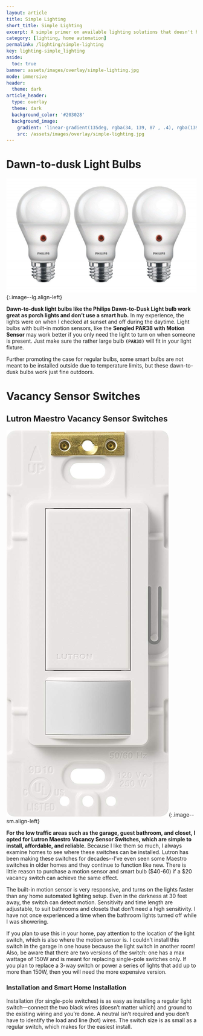 ```yaml
---
layout: article
title: Simple Lighting
short_title: Simple Lighting
excerpt: A simple primer on available lighting solutions that doesn't have to be smart.
category: [lighting, home automation]
permalink: /lighting/simple-lighting
key: lighting-simple_lighting
aside:
  toc: true
banner: assets/images/overlay/simple-lighting.jpg
mode: immersive
header:
  theme: dark
article_header:
  type: overlay
  theme: dark
  background_color: '#203028'
  background_image:
    gradient: 'linear-gradient(135deg, rgba(34, 139, 87 , .4), rgba(139, 34, 139, .4))'
    src: /assets/images/overlay/simple-lighting.jpg
---
```


<!--more-->
# Dawn-to-dusk Light Bulbs

![](\assets\images\product-photo\dawn-to-dusk-bulb.png){:.image--lg.align-left}

**Dawn-to-dusk light bulbs like the Philips Dawn-to-Dusk Light bulb work  great as porch lights and don’t use a smart hub.** In my experience, the lights were on when I checked at sunset and off during the daytime. Light bulbs with built-in motion sensors, like the **Sengled PAR38 with Motion Sensor** may work better if you only need the light to turn on when someone is present. Just make sure the rather large bulb **``(PAR38)``** will fit in your light fixture.

Further promoting the case for regular bulbs, some smart bulbs are not meant to be installed outside due to temperature limits, but these dawn-to-dusk bulbs work just fine outdoors.


# Vacancy Sensor Switches

## Lutron Maestro Vacancy Sensor Switches

![](\assets\images\product-photo\lutron-maestro.jpg){:.image--sm.align-left}

**For the low traffic areas such as the garage, guest bathroom, and closet, I opted for Lutron Maestro Vacancy Sensor Switches, which are simple to install, affordable, and reliable.** Because I like them so much, I always examine homes to see where these switches can be installed. Lutron has been making these switches for decades--I’ve even seen some Maestro switches in older homes and they continue to function like new. There is little reason to purchase a motion sensor and smart bulb ($40-60) if a $20 vacancy switch can achieve the same effect. 

The built-in motion sensor is very responsive, and turns on the lights faster than any home automated lighting setup. Even in the darkness at 30 feet away, the switch can detect motion. Sensitivity and time length are adjustable, to suit bathrooms and closets that don’t need a high sensitivity. I have not once experienced a time when the bathroom lights turned off while I was showering. 

If you plan to use this in your home, pay attention to the location of the light switch, which is also where the motion sensor is. I couldn’t install this switch in the garage in one house because the light switch in another room! Also, be aware that there are two versions of the switch: one has a max wattage of 150W and is meant for replacing single-pole switches only. If you plan to replace a 3-way switch or power a series of lights that add up to more than 150W, then you will need the more expensive version.

### Installation and Smart Home Installation

Installation (for single-pole switches) is as easy as installing a regular light switch—connect the two black wires (doesn’t matter which) and ground to the existing wiring and you’re done. A neutral isn’t required and you don’t have to identify the load and line (hot) wires. The switch size is as small as a regular switch, which makes for the easiest install.